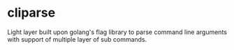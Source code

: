 # cliparse

Light layer built upon golang's flag library to parse command line arguments with support of multiple layer of sub commands.
